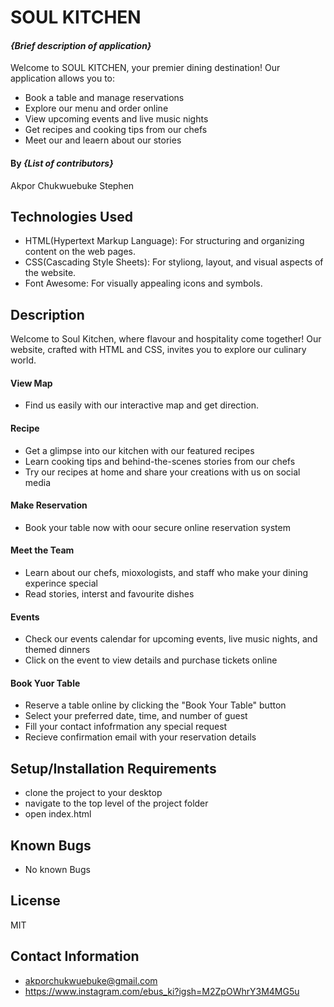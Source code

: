 # SOUL KITCHEN

#### _{Brief description of application}_
Welcome to SOUL KITCHEN, your premier dining destination! Our application allows you to:
* Book a table and manage reservations
* Explore our menu and order online
* View upcoming events and live music nights
* Get recipes and cooking tips from our chefs
* Meet our and leaern about our stories


#### By _**{List of contributors}**_

Akpor Chukwuebuke Stephen

## Technologies Used

* HTML(Hypertext Markup Language): For structuring and organizing content on the web pages.
* CSS(Cascading Style Sheets): For styliong, layout, and visual aspects of the website.
* Font Awesome: For visually appealing icons and symbols.

## Description

Welcome to Soul Kitchen, where flavour and hospitality come together! Our website, crafted with HTML and CSS, invites you to explore our culinary world.
#### View Map
* Find us easily with our interactive map and get direction.
#### Recipe
* Get a glimpse into our kitchen with our featured recipes
* Learn cooking tips and behind-the-scenes stories from our chefs
* Try our recipes at home and share your creations with us on social media
#### Make Reservation
* Book your table now with oour secure online reservation system
#### Meet the Team
* Learn about our chefs, mioxologists, and staff who make your dining experince special
* Read stories, interst and favourite dishes
#### Events
* Check our events calendar for upcoming events, live music nights, and themed dinners
* Click on the event to view details and purchase tickets online
#### Book Yuor Table
* Reserve a table online by clicking the "Book Your Table" button
* Select your preferred date, time, and number of guest
* Fill your contact infofrmation any special request
* Recieve confirmation email with your reservation details


## Setup/Installation Requirements

* clone the project to your desktop
* navigate to the top level of the project folder
* open index.html

## Known Bugs

* No known Bugs

## License

MIT

## Contact Information

* akporchukwuebuke@gmail.com
* https://www.instagram.com/ebus_ki?igsh=M2ZpOWhrY3M4MG5u

